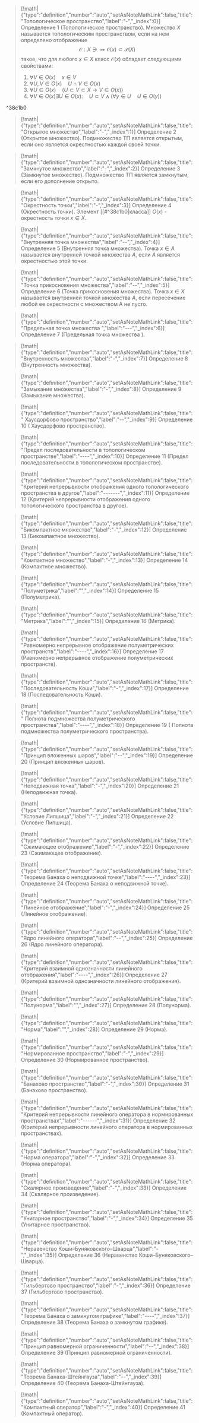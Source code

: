 > [!math|{"type":"definition","number":"auto","setAsNoteMathLink":false,"title":"Топологическое пространство","label":"-","_index":0}] Определение 1 (Топологическое пространство).
> Множество $X$ называется топологическим пространством, если на нем определено отображение
> $$\mathscr{O}: X\ni \mapsto \mathscr{O}(x)\subset \mathscr{P}(X)$$
> такое, что для любого $x\in X$ класс $\mathscr O(x)$ обладает следующими свойствами:
> 1) $\forall V\in O(x) \quad x\in V$
> 2) $\forall U, V\in O(x) \quad U \cap V \in O(x)$
> 3) $\forall U \in O(x) \quad (U \subset V \subset X\to V\in O(x))$
> 4) $\forall V\in O(x)\exists U\in O(x): \quad U\subset V \wedge (\forall y \in U \quad U\in O(y))$

^38c1b0

> [!math|{"type":"definition","number":"auto","setAsNoteMathLink":false,"title":"Открытое множество","label":"-","_index":1}] Определение 2 (Открытое множество).
> Подмножество ТП является открытым, если оно является окрестностью каждой своей точки.

> [!math|{"type":"definition","number":"auto","setAsNoteMathLink":false,"title":"Замкнутое множество","label":"-","_index":2}] Определение 3 (Замкнутое множество).
> Подмножество ТП является замкнутым, если его дополнение открыто.

> [!math|{"type":"definition","number":"auto","setAsNoteMathLink":false,"title":"Окрестность точки","label":"-","_index":3}] Определение 4 (Окрестность точки).
> Элемент [[#^38c1b0|класса]] $O(x)$ - окрестность точки $x\in X$.

> [!math|{"type":"definition","number":"auto","setAsNoteMathLink":false,"title":"Внутренняя точка множества","label":"--","_index":4}] Определение 5 (Внутренняя точка множества).
> Точка $x\in A$ называется внутренней точкой множества $A$, если $A$ является окрестностью этой точки. 

> [!math|{"type":"definition","number":"auto","setAsNoteMathLink":false,"title":"Точка прикосновения множества","label":"--","_index":5}] Определение 6 (Точка прикосновения множества).
> Точка $x\in X$ называется внутренней точкой множества $A$, если пересечение любой ее окрестности с множеством А не пусто.

> [!math|{"type":"definition","number":"auto","setAsNoteMathLink":false,"title":"Предельная точка множества ","label":"---","_index":6}] Определение 7 (Предельная точка множества ).

> [!math|{"type":"definition","number":"auto","setAsNoteMathLink":false,"title":"Внутренность множества","label":"-","_index":7}] Определение 8 (Внутренность множества).

> [!math|{"type":"definition","number":"auto","setAsNoteMathLink":false,"title":"Замыкание множества","label":"-","_index":8}] Определение 9 (Замыкание множества).

> [!math|{"type":"definition","number":"auto","setAsNoteMathLink":false,"title":" Хаусдорфово пространство","label":"--","_index":9}] Определение 10 ( Хаусдорфово пространство).

> [!math|{"type":"definition","number":"auto","setAsNoteMathLink":false,"title":"Предел последовательности в топологическом пространстве","label":"----","_index":10}] Определение 11 (Предел последовательности в топологическом пространстве).

> [!math|{"type":"definition","number":"auto","setAsNoteMathLink":false,"title":"Критерий непрерывности отображения одного топологического пространства в другое","label":"-------","_index":11}] Определение 12 (Критерий непрерывности отображения одного топологического пространства в другое).

> [!math|{"type":"definition","number":"auto","setAsNoteMathLink":false,"title":"Бикомпактное множество","label":"-","_index":12}] Определение 13 (Бикомпактное множество).

> [!math|{"type":"definition","number":"auto","setAsNoteMathLink":false,"title":"Компактное множество","label":"-","_index":13}] Определение 14 (Компактное множество).
> 

> [!math|{"type":"definition","number":"auto","setAsNoteMathLink":false,"title":"Полуметрика","label":"","_index":14}] Определение 15 (Полуметрика).

> [!math|{"type":"definition","number":"auto","setAsNoteMathLink":false,"title":"Метрика","label":"","_index":15}] Определение 16 (Метрика).

> [!math|{"type":"definition","number":"auto","setAsNoteMathLink":false,"title":"Равномерно непрерывное отображение полуметрических пространств","label":"----","_index":16}] Определение 17 (Равномерно непрерывное отображение полуметрических пространств).

> [!math|{"type":"definition","number":"auto","setAsNoteMathLink":false,"title":"Последовательность Коши","label":"-","_index":17}] Определение 18 (Последовательность Коши).

> [!math|{"type":"definition","number":"auto","setAsNoteMathLink":false,"title":" Полнота подмножества полуметрического пространства","label":"----","_index":18}] Определение 19 ( Полнота подмножества полуметрического пространства).

> [!math|{"type":"definition","number":"auto","setAsNoteMathLink":false,"title":"Принцип вложенных шаров","label":"--","_index":19}] Определение 20 (Принцип вложенных шаров).

> [!math|{"type":"definition","number":"auto","setAsNoteMathLink":false,"title":"Неподвижная точка","label":"-","_index":20}] Определение 21 (Неподвижная точка).
> 

> [!math|{"type":"definition","number":"auto","setAsNoteMathLink":false,"title":"Условие Липшица","label":"-","_index":21}] Определение 22 (Условие Липшица).

> [!math|{"type":"definition","number":"auto","setAsNoteMathLink":false,"title":"Сжимающее отображение","label":"-","_index":22}] Определение 23 (Сжимающее отображение).

> [!math|{"type":"definition","number":"auto","setAsNoteMathLink":false,"title":"Теорема Банаха о неподвижной точке","label":"----","_index":23}] Определение 24 (Теорема Банаха о неподвижной точке).

> [!math|{"type":"definition","number":"auto","setAsNoteMathLink":false,"title":"Линейное отображение","label":"-","_index":24}] Определение 25 (Линейное отображение).

> [!math|{"type":"definition","number":"auto","setAsNoteMathLink":false,"title":"Ядро линейного оператора","label":"--","_index":25}] Определение 26 (Ядро линейного оператора).

> [!math|{"type":"definition","number":"auto","setAsNoteMathLink":false,"title":"Критерий взаимной однозначности линейного отображения","label":"----","_index":26}] Определение 27 (Критерий взаимной однозначности линейного отображения).

> [!math|{"type":"definition","number":"auto","setAsNoteMathLink":false,"title":"Полунорма","label":"","_index":27}] Определение 28 (Полунорма).

> [!math|{"type":"definition","number":"auto","setAsNoteMathLink":false,"title":"Норма","label":"","_index":28}] Определение 29 (Норма).

> [!math|{"type":"definition","number":"auto","setAsNoteMathLink":false,"title":"Нормированное пространство","label":"-","_index":29}] Определение 30 (Нормированное пространство).

> [!math|{"type":"definition","number":"auto","setAsNoteMathLink":false,"title":"Банахово пространство","label":"-","_index":30}] Определение 31 (Банахово пространство).

> [!math|{"type":"definition","number":"auto","setAsNoteMathLink":false,"title":"Критерий непрерывности линейного оператора в нормированных пространствах","label":"------","_index":31}] Определение 32 (Критерий непрерывности линейного оператора в нормированных пространствах).

> [!math|{"type":"definition","number":"auto","setAsNoteMathLink":false,"title":"Норма оператора","label":"-","_index":32}] Определение 33 (Норма оператора).

> [!math|{"type":"definition","number":"auto","setAsNoteMathLink":false,"title":"Скалярное произведение","label":"-","_index":33}] Определение 34 (Скалярное произведение).

> [!math|{"type":"definition","number":"auto","setAsNoteMathLink":false,"title":"Унитарное пространство","label":"-","_index":34}] Определение 35 (Унитарное пространство).

> [!math|{"type":"definition","number":"auto","setAsNoteMathLink":false,"title":"Неравенство Коши–Буняковского–Шварца","label":"-","_index":35}] Определение 36 (Неравенство Коши–Буняковского–Шварца).

> [!math|{"type":"definition","number":"auto","setAsNoteMathLink":false,"title":"Гильбертово пространство","label":"-","_index":36}] Определение 37 (Гильбертово пространство).

> [!math|{"type":"definition","number":"auto","setAsNoteMathLink":false,"title":"Теорема Банаха о замкнутом графике","label":"----","_index":37}] Определение 38 (Теорема Банаха о замкнутом графике).

> [!math|{"type":"definition","number":"auto","setAsNoteMathLink":false,"title":"Принцип равномерной ограниченности","label":"--","_index":38}] Определение 39 (Принцип равномерной ограниченности).

> [!math|{"type":"definition","number":"auto","setAsNoteMathLink":false,"title":"Теорема Банаха-Штейнгауза","label":"--","_index":39}] Определение 40 (Теорема Банаха-Штейнгауза).

> [!math|{"type":"definition","number":"auto","setAsNoteMathLink":false,"title":"Компактный оператор","label":"-","_index":40}] Определение 41 (Компактный оператор).

